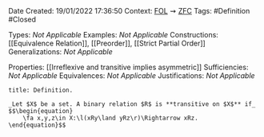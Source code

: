 <br />
<br />

Date Created: 19/01/2022 17:36:50
Context: [$\textrm{FOL}$](obsidian://open?file=First%20Order%20Logic)$\,\,\rightsquigarrow\,\,$[$\textrm{ZFC}$](obsidian://open?file=Zermelo-Fraenkel%20Set%20Theory%20with%20Choice)
Tags: #Definition #Closed

Types: _Not Applicable_
Examples: _Not Applicable_ 
Constructions: [[Equivalence Relation]], [[Preorder]], [[Strict Partial Order]]
Generalizations: _Not Applicable_

Properties: [[Irreflexive and transitive implies asymmetric]]
Sufficiencies: _Not Applicable_
Equivalences: _Not Applicable_
Justifications: _Not Applicable_

``` ad-Definition
title: Definition.

_Let $X$ be a set. A binary relation $R$ is **transitive on $X$** if_
$$\begin{equation}
    \fa x,y,z\in X:\l(xRy\land yRz\r)\Rightarrow xRz.
\end{equation}$$

```

